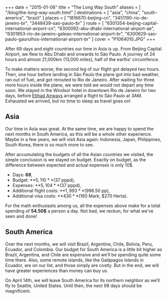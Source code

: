 +++
date    = "2015-01-06"
title   = "The Long Way South"
aliases = [ "/blog/the-long-way-south.html" ]
destinations = [ "asia", "china", "south-america", "brazil" ]
places  = [ "1816670-beijing-cn", "3451190-rio-de-janeiro-br", "3448439-sao-paulo-br" ]
route   = [
  "6301354-beijing-capital-international-airport-cn",
  "6300092-abu-dhabi-international-airport-ae",
  "6301853-rio-de-janeiro-galeao-international-airport-br",
  "6300629-sao-paulo-gaurulhos-international-airport-br"
]
cover = "P1064010.JPG"
+++

After 69 days and eight countries our time in Asia is up. From Beijing Capital Airport, we flew to Abu Dhabi and onwards to São Paulo. A journey of 24 hours and almost 21,000km (13,000 miles), half of the earths’ circumfence.
<!--more-->
To make matters worse, the second leg of our flight got delayed two hours. Then, one hour before landing in São Paulo the plane got into bad weather, ran out of fuel, and got rerouted to Rio de Janeiro. After waiting for three more hours inside the plane, we were told we would not depart any time soon. We stayed in the Windsor hotel in downtown Rio de Janeiro for two days, before [Etihad Airways](http://www.etihad.com) arranged a flight to São Paulo at 3AM. Exhausted we arrived, but no time to sleep as travel goes on!

## Asia
Our time in Asia was great. At the same time, we are happy to spend the next months in South America, as this will be a whole other experience. Maybe in a few years, we will visit Asia again: Indonesia, Japan, Philippines, South Korea, there is so much more to see.

After accumulating the budgets of all the Asian countries we visited, the simple conclusion is we stayed on budget. Exactly on budget, as the difference between expected and actual expenses is only 10$.

* Days: **69**,
* Budget: **$5,110** ($37 pppd),
* Expenses: **$5,104** ($37 pppd),
* Additional flight costs: **$1,993** ($996.50 pp),
* Additional visa costs: **$430** ($160 Mark, $270 Herta).

For the math enthusiasts among us, all the expenses above make for a total spending of **54.50$** a person a day. Not bad, we reckon, for what we’ve seen and done!

## South America
Over the next months, we will visit Brazil, Argentine, Chile, Bolivia, Peru, Ecuador, and Colombia. Our budget for South America is a little bit higher as Brazil, Argentina, and Chile are expensive and we’ll be spending quite some time there. Also, some remote islands, like the Galápagos Islands in Ecuador, are on our list, and those simply are costly. But in the end, we will have greater experiences than money can buy us.

On April 14th, we will leave South America for its northern neighbor as we’ll fly to Seattle, United States. Until then, the next 98 days should be magnificent.